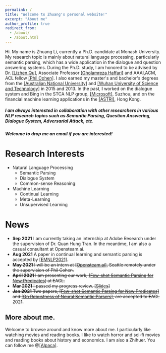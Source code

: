 ```yaml
---
permalink: /
title: "Welcome to Zhuang's personal website!"
excerpt: "About me"
author_profile: true
redirect_from: 
  - /about/
  - /about.html
---
```

Hi. My name is Zhuang Li, currently a Ph.D. candidate at Monash University. My research topic is mainly about natural language processing, particularly semantic parsing, which has a wide application in the dialogue and question answering systems. During the Ph.D. study, I am honored to be advised by Dr. [[Lizhen Qu]](https://scholar.google.de/citations?user=cHXZgHUAAAAJ&hl=en), Associate Professor [[‪Gholamreza Haffari‬]](https://users.monash.edu.au/~gholamrh/) and AAAI,ACM, ACL fellow [[Phil Cohen]](https://www.openstream.ai/os-about.html). I also earned my master's and bachelor's degrees from the [[Australian National University]](https://www.anu.edu.au/) and [[Wuhan University of Science and Technology]](http://www.wust.edu.cn/english/) in 2015 and 2013. In the past, I worked on the dialogue system and Bing in the STCA NLP group, [[Microsoft]](https://www.microsoft.com/en-au/), Suzhou, and on the financial machine learning applications in the [[ASTRI]](https://www.astri.org/sc/), Hong Kong.

##### I am always interested in collaboration with other researchers in various NLP research topics such as Semantic Parsing, Question Answering, Dialogue System, Adversarial Attack, etc. 
##### Welcome to drop me an email if you are interested!

Research Interests
======
* Natural Language Processing
  * Semantic Parsing
  * Dialogue System
  * Common-sense Reasoning
* Machine Learning
  * Continual Learning 
  * Meta-Learning
  * Unsupervised Learning

News
======
* **Sep 2021** I am currently taking an internship at Adobe Research under the supervision of Dr. ‪Quan Hung Tran‬. In the meantime, I am also a casual consultant at Opensteam.ai.
* **Aug 2021** A paper in continual learning and semantic parsing is accepted by [[EMNLP2021]](https://2021.emnlp.org/).
*  ~~**May 2021** I will be an intern at [[Opensteam.ai]](https://www.openstream.ai/os-about.html), Seattle remotely under the supervision of Phil Cohen.~~
*  ~~**April 2021** I am presenting our work, [[Few-shot Semantic Parsing for New Predicates]](https://arxiv.org/pdf/2101.10708.pdf) at EACL.~~
* ~~**Mar 2021** I passed my progress review. [[Slides]](https://monashuni-my.sharepoint.com/:p:/g/personal/zhuang_li_monash_edu/EdZxR47jSxRIm2zjMsSDl_MBo8CPBrNwcrLd1XAs38oR8w?e=QBQHuv)~~
*  ~~**Jan 2021** Two papers, [[Few-shot Semantic Parsing for New Predicates]](https://arxiv.org/abs/2101.10708) and [[On Robustness of Neural Semantic Parsers]](https://arxiv.org/abs/2102.01563), are accepted to EACL 2021.~~

More about me.
------
Welcome to browse around and know more about me. I particularly like watching movies and reading books. I like to watch horror and sci-fi movies and reading books about history and economics. I am also a Zhihuer. You can follow me @[[Alpaca]](http://www.zhihu.com/people/li-zhuang-72-32).
